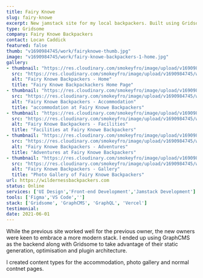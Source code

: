 ```yaml
---
title: Fairy Knowe
slug: fairy-knowe
excerpt: New jamstack site for my local backpackers. Built using Gridsome & GraphCMS.
type: Gridsome
company: Fairy Knowe Backpackers
contact: Locan Caddick
featured: false
thumb: "v1690984745/work/fairyknowe-thumb.jpg"
image: "v1690984745/work/fairy-knowe-backpackers-1-home.jpg"
gallery:
- thumbnail: "https://res.cloudinary.com/smokeyfro/image/upload/v1690984745/work/fairy-knowe-backpackers-1-home-thumb.jpg"
  src: "https://res.cloudinary.com/smokeyfro/image/upload/v1690984745/work/fairy-knowe-backpackers-1-home.jpg"
  alt: "Fairy Knowe Backpackers - Home"
  title: "Fairy Knowe Backpackackers Home Page"
- thumbnail: "https://res.cloudinary.com/smokeyfro/image/upload/v1690984745/work/fairy-knowe-backpackers-2-accommodation.jpg"
  src: "https://res.cloudinary.com/smokeyfro/image/upload/v1690984745/work/fairy-knowe-backpackers-2-accommodation.jpg"
  alt: "Fairy Knowe Backpackers - Accommodation"
  title: "accommodation at Fairy Knowe Backpackers"
- thumbnail: "https://res.cloudinary.com/smokeyfro/image/upload/v1690984745/work/fairy-knowe-backpackers-3-facilities-thumb.jpg"
  src: "https://res.cloudinary.com/smokeyfro/image/upload/v1690984745/work/fairy-knowe-backpackers-3-facilities.jpg"
  alt: "Fairy Knowe Backpackers - Facilities"
  title: "Facilities at Fairy Knowe Backpackers"
- thumbnail: "https://res.cloudinary.com/smokeyfro/image/upload/v1690984745/work/fairy-knowe-backpackers-4-adventures-thumb.jpg"
  src: "https://res.cloudinary.com/smokeyfro/image/upload/v1690984745/work/fairy-knowe-backpackers-4-adventures.jpg"
  alt: "Fairy Knowe Backpackers - Adventures"
  title: "Adventures at Fairy Knowe Backpackers"
- thumbnail: "https://res.cloudinary.com/smokeyfro/image/upload/v1690984745/work/fairy-knowe-backpackers-5-gallery-thumb.jpg"
  src: "https://res.cloudinary.com/smokeyfro/image/upload/v1690984745/work/fairy-knowe-backpackers-5-gallery.jpg"
  alt: "Fairy Knowe Backpackers - Gallery"
  title: "Photo Gallery of Fairy Knowe Backpackers"
url: https://wildernessbackpackers.com
status: Online
services: ['UI Design','Front-end Development','Jamstack Development']
tools: ['Figma','VS Code','']
stack: ['Gridsome', 'GraphCMS', 'GraphQL', 'Vercel']
testimonial: 
date: 2021-06-01
---
```

While the previous site worked well for the previous owner, the new owners were keen to embrace a more modern stack. I ended up using GraphCMS as the backend along with Gridsome to take advantage of their static generation, optimisation and plugin architecture.

I created content types for the accommodation, photo gallery and normal contnet pages.
